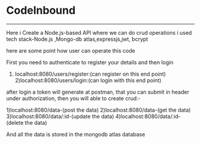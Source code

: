 # CodeInbound
----------------------------------
Here i Create a Node.js-based API where we can do crud operations 
i used tech stack-Node.js ,Mongo-db atlas,expressjs,jwt, bcrypt

here are some point how user can operate this code

First you need to authenticate to register your details and then login

1) localhost:8080/users/register:(can register on this end point)
2)localhost:8080/users/login:(can login with this end point)

after login a token will generate at postman, that you can submit in header under 
authorization, then you will able to create crud:-

1)localhost:8080/data-(post the data)
2)localhost:8080/data-(get the data)
3)localhost:8080/data/:id-(update the data)
4)localhost:8080/data/:id-(delete the data)

And all the data is stored in the mongodb atlas database